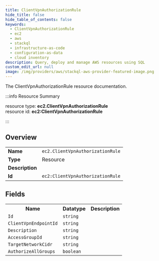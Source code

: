 ```yaml
---
title: ClientVpnAuthorizationRule
hide_title: false
hide_table_of_contents: false
keywords:
  - ClientVpnAuthorizationRule
  - ec2
  - aws
  - stackql
  - infrastructure-as-code
  - configuration-as-data
  - cloud inventory
description: Query, deploy and manage AWS resources using SQL
custom_edit_url: null
image: /img/providers/aws/stackql-aws-provider-featured-image.png
---
```

The ClientVpnAuthorizationRule resource documentation.

:::info Resource Summary

<div class="row">
<div class="providerDocColumn">
<span>resource type:&nbsp;<b>ec2.ClientVpnAuthorizationRule</b></span><br />
<span>resource id:&nbsp;<b>ec2:ClientVpnAuthorizationRule</b></span><br />
</div>
</div>

:::

## Overview
<table><tbody>
<tr><td><b>Name</b></td><td><code>ec2.ClientVpnAuthorizationRule</code></td></tr>
<tr><td><b>Type</b></td><td>Resource</td></tr>
<tr><td><b>Description</b></td><td></td></tr>
<tr><td><b>Id</b></td><td><code>ec2:ClientVpnAuthorizationRule</code></td></tr>
</tbody></table>

## Fields
<table><tbody>
<tr><th>Name</th><th>Datatype</th><th>Description</th></tr>
<tr><td><code>Id</code></td><td><code>string</code></td><td></td></tr><tr><td><code>ClientVpnEndpointId</code></td><td><code>string</code></td><td></td></tr><tr><td><code>Description</code></td><td><code>string</code></td><td></td></tr><tr><td><code>AccessGroupId</code></td><td><code>string</code></td><td></td></tr><tr><td><code>TargetNetworkCidr</code></td><td><code>string</code></td><td></td></tr><tr><td><code>AuthorizeAllGroups</code></td><td><code>boolean</code></td><td></td></tr>
</tbody></table>